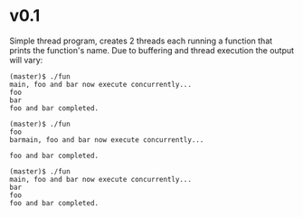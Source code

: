 v0.1
====

Simple thread program, creates 2 threads each running a function that prints the function's name. Due to buffering and thread execution the output will vary:

```
(master)$ ./fun 
main, foo and bar now execute concurrently...
foo
bar
foo and bar completed.

(master)$ ./fun 
foo
barmain, foo and bar now execute concurrently...

foo and bar completed.

(master)$ ./fun 
main, foo and bar now execute concurrently...
bar
foo
foo and bar completed.
```